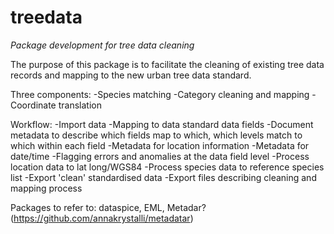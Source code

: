 # treedata
_Package development for tree data cleaning_

The purpose of this package is to facilitate the cleaning of existing tree data records and mapping to the new urban tree data standard.

Three components:
-Species matching
-Category cleaning and mapping
-Coordinate translation

Workflow:
-Import data
-Mapping to data standard data fields
  -Document metadata to describe which fields map to which, which levels match to which within each field
  -Metadata for location information
  -Metadata for date/time
-Flagging errors and anomalies at the data field level
-Process location data to lat long/WGS84
-Process species data to reference species list
-Export 'clean' standardised data
-Export files describing cleaning and mapping process

Packages to refer to: dataspice, EML, Metadar? (https://github.com/annakrystalli/metadatar) 
